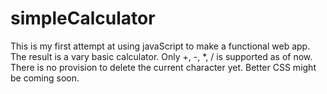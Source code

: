 # simpleCalculator
This is my first attempt at using javaScript to make a functional web app. The result is a vary basic calculator.
Only +, -, *, / is supported as of now.
There is no provision to delete the current character yet.
Better CSS might be coming soon.
